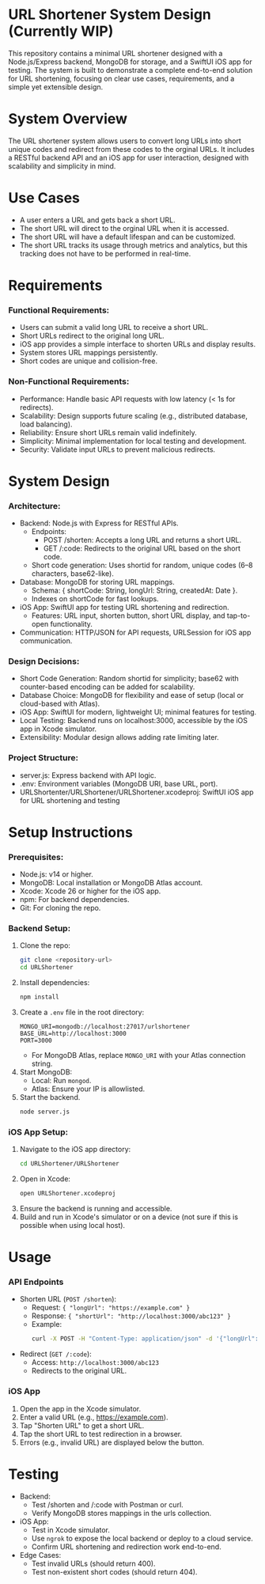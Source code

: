 # URL Shortener System Design (Currently WIP)
This repository contains a minimal URL shortener designed with a Node.js/Express backend, MongoDB for storage, and a SwiftUI iOS app for testing. The system is built to demonstrate a complete
end-to-end solution for URL shortening, focusing on clear use cases, requirements, and a simple yet extensible design.

# System Overview
The URL shortener system allows users to convert long URLs into short unique codes and redirect from these codes to the orginal URLs. It includes a RESTful backend API and an iOS app for user interaction, 
designed with scalability and simplicity in mind.

# Use Cases
- A user enters a URL and gets back a short URL.
- The short URL will direct to the orginal URL when it is accessed.
- The short URL will have a default lifespan and can be customized.
- The short URL tracks its usage through metrics and analytics, but this tracking does not have to be performed in real-time.

# Requirements
### Functional Requirements:
- Users can submit a valid long URL to receive a short URL.
- Short URLs redirect to the original long URL.
- iOS app provides a simple interface to shorten URLs and display results.
- System stores URL mappings persistently.
- Short codes are unique and collision-free.

### Non-Functional Requirements:
- Performance: Handle basic API requests with low latency (< 1s for redirects).
- Scalability: Design supports future scaling (e.g., distributed database, load balancing).
- Reliability: Ensure short URLs remain valid indefinitely.
- Simplicity: Minimal implementation for local testing and development.
- Security: Validate input URLs to prevent malicious redirects.

# System Design
### Architecture:
- Backend: Node.js with Express for RESTful APIs.
   - Endpoints:
      - POST /shorten: Accepts a long URL and returns a short URL.
      - GET /:code: Redirects to the original URL based on the short code.
   - Short code generation: Uses shortid for random, unique codes (6–8 characters, base62-like).
- Database: MongoDB for storing URL mappings.
  - Schema: { shortCode: String, longUrl: String, createdAt: Date }.
  - Indexes on shortCode for fast lookups.
- iOS App: SwiftUI app for testing URL shortening and redirection.
  - Features: URL input, shorten button, short URL display, and tap-to-open functionality.
- Communication: HTTP/JSON for API requests, URLSession for iOS app communication.

### Design Decisions:
- Short Code Generation: Random shortid for simplicity; base62 with counter-based encoding can be added for scalability.
- Database Choice: MongoDB for flexibility and ease of setup (local or cloud-based with Atlas).
- iOS App: SwiftUI for modern, lightweight UI; minimal features for testing.
- Local Testing: Backend runs on localhost:3000, accessible by the iOS app in Xcode simulator.
- Extensibility: Modular design allows adding rate limiting later.

### Project Structure:
- server.js: Express backend with API logic.
- .env: Environment variables (MongoDB URI, base URL, port).
- URLShortenter/URLShortener/URLShortener.xcodeproj: SwiftUI iOS app for URL shortening and testing


# Setup Instructions
### Prerequisites:
- Node.js: v14 or higher.
- MongoDB: Local installation or MongoDB Atlas account.
- Xcode: Xcode 26 or higher for the iOS app.
- npm: For backend dependencies.
- Git: For cloning the repo.

### Backend Setup:
1. Clone the repo:
   ```bash
   git clone <repository-url>
   cd URLShortener
   ```
2. Install dependencies:
   ```bash
   npm install
   ```
3. Create a `.env` file in the root directory:
   ```plain
   MONGO_URI=mongodb://localhost:27017/urlshortener
   BASE_URL=http://localhost:3000
   PORT=3000
   ```
   - For MongoDB Atlas, replace `MONGO_URI` with your Atlas connection string.
4. Start MongoDB:
   - Local: Run `mongod`.
   - Atlas: Ensure your IP is allowlisted.
5. Start the backend.
   ```bash
   node server.js
   ```
### iOS App Setup:
1. Navigate to the iOS app directory:
   ```bash
   cd URLShortener/URLShortener
   ```
2. Open in Xcode:
   ```bash
   open URLShortener.xcodeproj
   ```
3. Ensure the backend is running and accessible.
4. Build and run in Xcode's simulator or on a device (not sure if this is possible when using local host).

# Usage
### API Endpoints
- Shorten URL (`POST /shorten`):
   - Request: `{ "longUrl": "https://example.com" }`
   - Response: `{ "shortUrl": "http://localhost:3000/abc123" }`
   - Example:
     ```bash
     curl -X POST -H "Content-Type: application/json" -d '{"longUrl":"https://example.com"}' http://localhost:3000/shorten
     ```
- Redirect (`GET /:code`):
  - Access: `http://localhost:3000/abc123`
  - Redirects to the original URL.
 
### iOS App
1. Open the app in the Xcode simulator.
2. Enter a valid URL (e.g., https://example.com).
3. Tap "Shorten URL" to get a short URL.
4. Tap the short URL to test redirection in a browser.
5. Errors (e.g., invalid URL) are displayed below the button.

# Testing
- Backend:
  - Test /shorten and /:code with Postman or curl.
  - Verify MongoDB stores mappings in the urls collection.
- iOS App:
  - Test in Xcode simulator.
  - Use `ngrok` to expose the local backend or deploy to a cloud service.
  - Confirm URL shortening and redirection work end-to-end.
- Edge Cases:
  - Test invalid URLs (should return 400).
  - Test non-existent short codes (should return 404).


